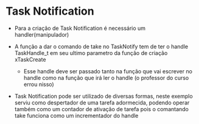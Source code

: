 # Task Notification

- Para a criação de Task Notification é necessário um handler(manipulador)

- A função a dar o comando de take no TaskNotify tem de ter o handle TaskHandle_t em seu ultimo parametro da função de criação xTaskCreate
    - Esse handle deve ser passado tanto na função que vai escrever no handle como na função que irá ler o handle (o professor do curso errou nisso)

- Task Notification pode ser utilizado de diversas formas, neste exemplo serviu como despertador de uma tarefa adormecida, podendo operar também como um contador de ativação de tarefa pois o comantando take funciona como um incrementador do handle
